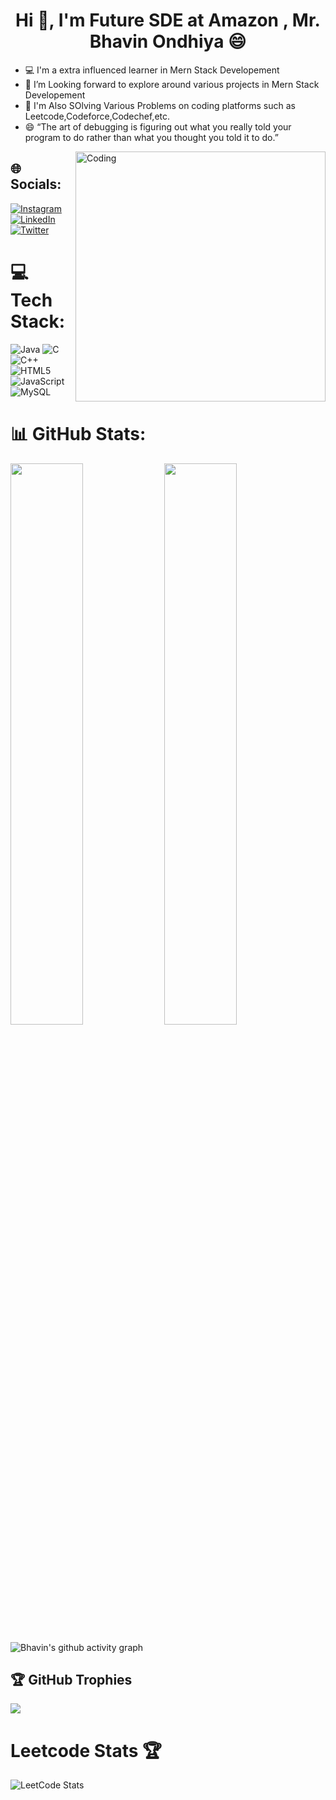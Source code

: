 
<h1 align="center">Hi 👋, I'm Future SDE at Amazon , Mr. Bhavin Ondhiya 😄</h1>


- 💻 I'm a extra influenced learner in Mern Stack Developement
- 🤔 I’m Looking forward to explore around various projects in Mern Stack Developement
- 🌱 I'm Also SOlving Various Problems on coding platforms such as Leetcode,Codeforce,Codechef,etc.
- 😄 “The art of debugging is figuring out what you really told your program to do rather than what you thought you told it to do.”


<img align="right" alt="Coding" width="400" src="https://i.pinimg.com/originals/e8/f4/53/e8f453469a3ec97ecd354df465d73913.gif"/>


## 🌐 Socials:
[![Instagram](https://img.shields.io/badge/Instagram-%23E4405F.svg?logo=Instagram&logoColor=white)](https://www.instagram.com/bhavin_ondhiya/) [![LinkedIn](https://img.shields.io/badge/LinkedIn-%230077B5.svg?logo=linkedin&logoColor=white)](https://www.linkedin.com/in/bhavin-ondhiya-1636b5223) [![Twitter](https://img.shields.io/badge/Twitter-%231DA1F2.svg?logo=Twitter&logoColor=white)](https://twitter.com/bhavin_ondhiya) 

# 💻 Tech Stack:
![Java](https://img.shields.io/badge/java-%23ED8B00.svg?style=for-the-badge&logo=java&logoColor=white) ![C](https://img.shields.io/badge/c-%2300599C.svg?style=for-the-badge&logo=c&logoColor=white) ![C++](https://img.shields.io/badge/c++-%2300599C.svg?style=for-the-badge&logo=c%2B%2B&logoColor=white) ![HTML5](https://img.shields.io/badge/html5-%23E34F26.svg?style=for-the-badge&logo=html5&logoColor=white) ![JavaScript](https://img.shields.io/badge/javascript-%23323330.svg?style=for-the-badge&logo=javascript&logoColor=%green) ![MySQL](https://img.shields.io/badge/MySQL-%23323330.svg?style=for-the-badge&logo=MySQL&logoColor=%23F7DF1E)
# 📊 GitHub Stats:

<img  src="https://github-readme-stats.vercel.app/api?username=bhavinondhiya&count_private=true&show_icons=true&theme=gotham" width="48%" >
<img  src="https://github-readme-streak-stats.herokuapp.com/?user=bhavinondhiya&theme=gotham" width="48%" >
<br>

<!-- ![github graph](https://activity-graph.herokuapp.com/graph?username=bhavinondhiya&theme=gotham&area=true) -->
![Bhavin's github activity graph](https://github-readme-activity-graph.cyclic.app/graph?username=bhavinondhiya&theme=gotham&area=true)

## 🏆 GitHub Trophies
![](https://github-profile-trophy.vercel.app/?username=bhavinondhiya&theme=dracula&no-frame=true&no-bg=true&margin-w=4)


# Leetcode Stats 🏆

![LeetCode Stats](https://leetcard.jacoblin.cool/bhavinondhiya0?theme=gotham=Ubuntu%20Mono&ext=heatmap)
